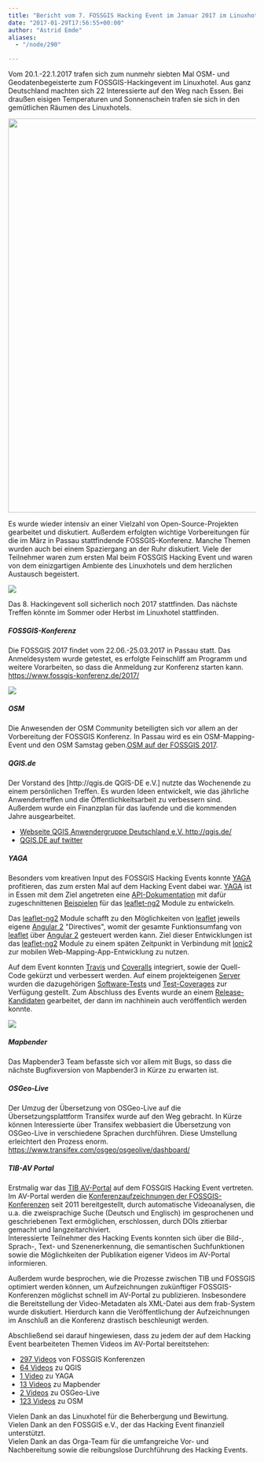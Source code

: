 ```yaml
---
title: "Bericht vom 7. FOSSGIS Hacking Event im Januar 2017 im Linuxhotel"
date: "2017-01-29T17:56:55+00:00"
author: "Astrid Emde"
aliases:
  - "/node/290"

---
```


<p>
Vom 20.1.-22.1.2017 trafen sich zum nunmehr siebten Mal OSM- und Geodatenbegeisterte zum FOSSGIS-Hackingevent im Linuxhotel. Aus ganz Deutschland machten sich 22 Interessierte auf den Weg nach Essen. Bei draußen eisigen Temperaturen und Sonnenschein trafen sie sich in den gemütlichen Räumen des Linuxhotels. 
</p>
<img width="800px" src="/news/images/2017-01-29-PANO_20170121_085343_kl.jpg"/>

<p>
Es wurde wieder intensiv an einer Vielzahl von Open-Source-Projekten gearbeitet und diskutiert. Außerdem erfolgten wichtige Vorbereitungen für die im März in Passau stattfindende FOSSGIS-Konferenz. Manche Themen wurden auch bei einem Spaziergang an der Ruhr diskutiert. Viele der Teilnehmer waren zum ersten Mal beim FOSSGIS Hacking Event und waren von dem einizgartigen Ambiente des Linuxhotels und dem herzlichen Austausch begeistert. 
</p>
<img src="/news/legacy/250px-P1010586_kl.JPG">

<p>
Das 8. Hackingevent soll sicherlich noch 2017 stattfinden. Das nächste Treffen könnte im Sommer oder Herbst im Linuxhotel stattfinden.
</p>
<p>
<h5>FOSSGIS-Konferenz</h5>
Die FOSSGIS 2017 findet vom 22.06.-25.03.2017 in Passau statt. Das Anmeldesystem wurde getestet, es erfolgte Feinschliff am Programm und  weitere Vorarbeiten, so dass die Anmeldung zur Konferenz starten kann.
<br>
<a href="https://www.fossgis-konferenz.de/2017/" target="_blank">https://www.fossgis-konferenz.de/2017/</a></br>
</p>
<img src="/news/legacy/250px-P1010584_kl.JPG">
<p>
<h5>OSM</h5>
Die Anwesenden der OSM Community beteiligten sich vor allem an der Vorbereitung der FOSSGIS Konferenz. In Passau wird es ein OSM-Mapping-Event und den OSM Samstag geben.<a href="https://www.fossgis-konferenz.de/2017/socialevents/" target="_blank">OSM auf der FOSSGIS 2017</a>.
</p>
<p>
<h5> QGIS.de</h5>
Der Vorstand des [http://qgis.de QGIS-DE e.V.] nutzte das 
Wochenende zu einem persönlichen Treffen. Es wurden Ideen entwickelt, 
wie das jährliche Anwendertreffen und die &Ouml;ffentlichkeitsarbeit zu 
verbessern sind. Außerdem wurde ein Finanzplan für das laufende und die 
kommenden Jahre ausgearbeitet.
<ul>
  <li><a href="http://qgis.de/" target="blank">Webseite QGIS Anwendergruppe Deutschland e.V. http://qgis.de/</a></li>
  <li><a href="https://twitter.com/QGIS_DE" target="blank">QGIS.DE auf twitter</a></li>
</ul>
</p>
<p>
<h5>YAGA</h5>
Besonders vom kreativen Input des FOSSGIS Hacking Events konnte <a href="https://yagajs.org" target="_blank">YAGA</a> profitieren, das zum ersten Mal auf dem Hacking Event dabei war. <a href="https://yagajs.org" target="_blank">YAGA</a> ist in Essen mit dem Ziel angetreten eine <a href="https://leaflet-ng2.yagajs.org/latest/typedoc" target="_blank">API-Dokumentation</a> mit dafür zugeschnittenen <a href="https://leaflet-ng2.yagajs.org/latest/examples" target="_blank">Beispielen</a> für das <a href="https://github.com/yagajs/leaflet-ng2" target="_blank">leaflet-ng2</a> Module zu entwickeln.
</p>
<p>
Das <a href="https://github.com/yagajs/leaflet-ng2" target="_blank"> leaflet-ng2</a> Module schafft zu den Möglichkeiten von <a href="http://leafletjs.com/" target="_blank"> leaflet</a> jeweils eigene <a href="https://angular.io/" target="_blank"> Angular 2</a> "Directives", womit der gesamte Funktionsumfang von <a href="http://leafletjs.com/" target="_blank"> leaflet</a> über <a href="https://angular.io/" target="_blank"> Angular 2</a> gesteuert werden kann. Ziel dieser Entwicklungen ist das <a href="https://github.com/yagajs/leaflet-ng2" target="_blank"> leaflet-ng2</a> Module zu einem späten Zeitpunkt in Verbindung mit <a href="http://ionic.io/" target="_blank"> Ionic2</a> zur mobilen Web-Mapping-App-Entwicklung zu nutzen.
</p>
<p>
Auf dem Event konnten <a href="https://travis-ci.org/yagajs/leaflet-ng2" target="_blank"> Travis</a> und <a href="https://coveralls.io/github/yagajs/leaflet-ng2" target="_blank"> Coveralls</a> integriert, sowie der Quell-Code gekürzt und verbessert werden. Auf einem projekteigenen <a href="https://leaflet-ng2.yagajs.org/" target="_blank"> Server</a> wurden die dazugehörigen <a href="https://leaflet-ng2.yagajs.org/latest/browser-test" target="_blank"> Software-Tests</a> und <a href="https://leaflet-ng2.yagajs.org/latest/coverage" target="_blank"> Test-Coverages</a> zur Verfügung gestellt. Zum Abschluss des Events wurde an einem <a href="https://www.npmjs.com/package/@yaga/leaflet-ng2" target="_blank"> Release-Kandidaten</a> gearbeitet, der dann im nachhinein auch veröffentlich werden konnte.
</p>
<img src="/news/legacy/250px-P1010624_kl.JPG">
<p>
<h5>Mapbender</h5>
Das Mapbender3 Team befasste sich vor allem mit Bugs, so dass die nächste Bugfixversion von Mapbender3 in Kürze zu erwarten ist.
</p>

<p>
<h5>OSGeo-Live</h5>
Der Umzug der &Uuml;bersetzung von OSGeo-Live auf die &Uuml;bersetzungsplattform Transifex wurde auf den Weg gebracht. In Kürze können Interessierte über Transifex webbasiert die &Uuml;bersetzung von OSGeo-Live in verschiedene Sprachen durchführen. Diese Umstellung erleichtert den Prozess enorm. 
<br>
<a href="https://www.transifex.com/osgeo/osgeolive/dashboard/" target="_blank">https://www.transifex.com/osgeo/osgeolive/dashboard/</a>
</p>

<p>
<h5>TIB-AV Portal</h5>
Erstmalig war das <a href="https://av.tib.eu" target="_blank">TIB AV-Portal</a> auf dem FOSSGIS Hacking Event vertreten. Im AV-Portal werden die <a href="https://av.tib.eu/search?f=publisher%3Bhttp://av.tib.eu/resource/FOSSGIS_e.V." target="_blank">Konferenzaufzeichnungen der FOSSGIS-Konferenzen</a> seit 2011 bereitgestellt, durch automatische Videoanalysen, die u.a. die zweisprachige Suche (Deutsch und Englisch) im gesprochenen und geschriebenen Text ermöglichen, erschlossen, durch DOIs zitierbar gemacht und langzeitarchiviert. 
<br>
Interessierte Teilnehmer des Hacking Events konnten sich über die Bild-, Sprach-, Text- und Szenenerkennung, die semantischen Suchfunktionen sowie die Möglichkeiten der Publikation eigener Videos im AV-Portal informieren. 
</p>
<p>
Außerdem wurde besprochen, wie die Prozesse zwischen TIB und FOSSGIS optimiert werden können, um Aufzeichnungen zukünftiger FOSSGIS-Konferenzen möglichst schnell im AV-Portal zu publizieren. Insbesondere die Bereitstellung der Video-Metadaten als XML-Datei aus dem frab-System wurde diskutiert. Hierdurch kann die Veröffentlichung der Aufzeichnungen im Anschluß an die Konferenz drastisch beschleunigt werden.
<p>
</p>
Abschließend sei darauf hingewiesen, dass zu jedem der auf dem Hacking Event bearbeiteten Themen Videos im AV-Portal bereitstehen:

<ul>
  <li><a href="https://av.tib.eu/search?f=publisher%3Bhttp://av.tib.eu/resource/FOSSGIS_e.V." target="_blank">297 Videos</a> von FOSSGIS Konferenzen</li>
  <li><a href="https://av.tib.eu/search?q=qgis&loc=de" target="_blank"> 64 Videos</a> zu QGIS</li>
  <li><a href="https://av.tib.eu/media/20362" target="_blank"> 1 Video</a> zu YAGA</li>
  <li><a href="https://av.tib.eu/search?q=mapbender&loc=de" target="_blank"> 13 Videos</a> zu Mapbender</li>
  <li><a href="https://av.tib.eu/search?q=%22osgeo+live%22&loc=de&f" target="_blank"> 2 Videos</a> zu OSGeo-Live</li>
  <li><a href="https://av.tib.eu/search?q=osm&loc=de&f=publisher%3Bhttp://av.tib.eu/resource/FOSSGIS_e.V.,publisher%3Bhttp://av.tib.eu/resource/FOSS4G,publisher%3Bhttp://av.tib.eu/resource/FOSS_HFT" target="_blank"> 123 Videos</a> zu OSM</li>
</ul>
</p>
<p>
<div id="cke_pastebin">
	Vielen Dank an das Linuxhotel für die Beherbergung und Bewirtung.</div>
<div id="cke_pastebin">
	Vielen Dank an den FOSSGIS e.V., der das Hacking Event finanziell unterstützt.</div>
<div id="cke_pastebin">
	Vielen Dank an das Orga-Team für die umfangreiche Vor- und Nachbereitung sowie die reibungslose Durchführung des Hacking Events.</div>
</p>

